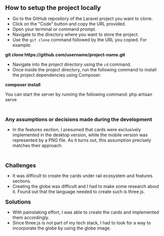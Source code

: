 <p><span style="font-size:20px"><strong>How to setup the project locally</strong></span></p>

<ul>
	<li>Go to the GitHub repository of the Laravel project you want to clone.</li>
	<li>Click on the &quot;Code&quot; button and copy the URL provided.</li>
	<li>Open your terminal or command prompt.</li>
	<li>Navigate to the directory where you want to store the project.</li>
	<li>Use the <code>git clone</code> command followed by the URL you copied. For example:</li>
</ul>

<p><strong>git clone https://github.com/username/project-name.git</strong></p>

<ul>
	<li>Navigate into the project directory using the <code>cd</code> command.</li>
	<li>Once inside the project directory, run the following command to install the project dependencies using Composer:</li>
</ul>

<p><strong>composer install</strong></p>

<p>You can start the server by running the following command: php artisan serve</p>

<p>&nbsp;</p>

<p><strong><span style="font-size:16px">Any assumptions or decisions made during the development</span></strong></p>

<ul>
	<li>In the features section, I presumed that cards were exclusively implemented in the desktop version, while the mobile version was represented by a PNG file. As it turns out, this assumption precisely matches their approach.</li>
</ul>

<p>&nbsp;</p>

<p><span style="font-size:18px"><strong>Challenges</strong></span></p>

<ul>
	<li>It was difficult to create the cards under rail ecosystem and features sections.</li>
	<li>Creating the globe was difficult and I had to make some research about it. Found out that the language needed to create such is three.js.&nbsp;</li>
</ul>

<p><span style="font-size:18px"><strong>Solutions</strong></span></p>

<ul>
	<li>With painstaking effort, I was able to create the cards and implemented them accordingly.</li>
	<li>Since three.js is not part of my tech stack, I had to look for a way to incorporate the globe by using the globe image.</li>
</ul>
